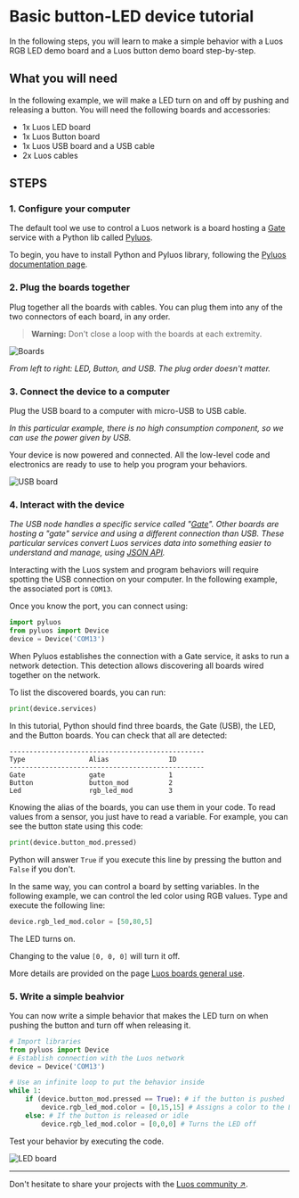 # Basic button-LED device tutorial

In the following steps, you will learn to make a simple behavior with a Luos RGB LED demo board and a Luos button demo board step-by-step.

## What you will need

In the following example, we will make a LED turn on and off by pushing and releasing a button. You will need the following boards and accessories:

* 1x Luos LED board
* 1x Luos Button board
* 1x Luos USB board and a USB cable
* 2x Luos cables

## STEPS

### 1. Configure your computer

The default tool we use to control a Luos network is a board hosting a [Gate](../../tools/gate.md) service with a Python lib called [Pyluos](../../tools/pyluos.md).


To begin, you have to install Python and Pyluos library, following the [Pyluos documentation page](../../tools/pyluos.md).

### 2. Plug the boards together

Plug together all the boards with cables. You can plug them into any of the two connectors of each board, in any order.

> **Warning:** Don't close a loop with the boards at each extremity.


![Boards](../../../_assets/img/quickstart-1.png)

*From left to right: LED, Button, and USB. The plug order doesn't matter.*

### 3. Connect the device to a computer

Plug the USB board to a computer with micro-USB to USB cable.

*In this particular example, there is no high consumption component, so we can use the power given by USB.*

Your device is now powered and connected. All the low-level code and electronics are ready to use to help you program your behaviors.

![USB board](../../../_assets/img/quickstart-2.png)

### 4. Interact with the device

*The USB node handles a specific service called "[Gate](../../tools/gate.md)". Other boards are hosting a "gate" service and using a different connection than USB. These particular services convert Luos services data into something easier to understand and manage, using [JSON API](../../api/api.md).*

Interacting with the Luos system and program behaviors will require spotting the USB connection on your computer. In the following example, the associated port is `COM13`.

Once you know the port, you can connect using:

```python
import pyluos
from pyluos import Device
device = Device('COM13')
```
When Pyluos establishes the connection with a Gate service, it asks to run a network detection. This detection allows discovering all boards wired together on the network.

To list the discovered boards, you can run:

```python
print(device.services)
```

In this tutorial, Python should find three boards, the Gate (USB), the LED, and the Button boards. You can check that all are detected:

```AsciiDoc
-------------------------------------------------
Type                Alias               ID
-------------------------------------------------
Gate                gate                1
Button              button_mod          2
Led                 rgb_led_mod         3
```

Knowing the alias of the boards, you can use them in your code.
To read values from a sensor, you just have to read a variable. For example, you can see the button state using this code:

```python
print(device.button_mod.pressed)
```

Python will answer `True` if you execute this line by pressing the button and `False` if you don't.

In the same way, you can control a board by setting variables.
In the following example, we can control the led color using RGB values. Type and execute the following line:

```python
device.rgb_led_mod.color = [50,80,5]
```

The LED turns on.

Changing to the value `[0, 0, 0]` will turn it off.

More details are provided on the page <a href="./electronic-use.md">Luos boards general use</a>.

### 5. Write a simple beahvior

You can now write a simple behavior that makes the LED turn on when pushing the button and turn off when releasing it.

```python
# Import libraries
from pyluos import Device
# Establish connection with the Luos network
device = Device('COM13')

# Use an infinite loop to put the behavior inside
while 1:
    if (device.button_mod.pressed == True): # if the button is pushed
        device.rgb_led_mod.color = [0,15,15] # Assigns a color to the LED
    else: # If the button is released or idle
        device.rgb_led_mod.color = [0,0,0] # Turns the LED off
```

Test your behavior by executing the code.

![LED board](../../../_assets/img/quickstart-3.png)

---

Don't hesitate to share your projects with the <a href="https://www.reddit.com/r/Luos/" target="_blank">Luos community &#8599;</a>.